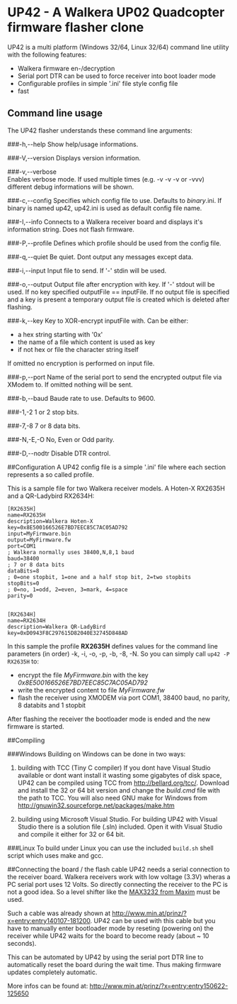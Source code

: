 # UP42 - A Walkera UP02 Quadcopter firmware flasher clone

UP42 is a multi platform (Windows 32/64, Linux 32/64)
command line utility with the following features:
 
* Walkera firmware en-/decryption
* Serial port DTR can be used to force receiver into boot loader mode
* Configurable profiles in simple '.ini' file style config file
* fast

## Command line usage
The UP42 flasher understands these command line arguments:

###-h,--help
Show help/usage informations.

###-V,--version
Displays version information.

###-v,--verbose   
Enables verbose mode. If used multiple times (e.g. -v -v -v or -vvv) different debug informations will be shown.

###-c,--config
Specifies which config file to use. Defaults to *binary*.ini. If binary is named up42, up42.ini is used as default config file name.

###-I,--info
Connects to a Walkera receiver board and displays it's information string. Does not flash firmware.

###-P,--profile
Defines which profile should be used from the config file.

###-q,--quiet
Be quiet. Dont output any messages except data.


###-i,--input
Input file to send. If '-' stdin will be used.

###-o,--output
Output file after encryption with key. If '-' stdout will be used.
If no key specified outputFile == inputFile. If no output file is specified
and a key is present a temporary output file is created which is deleted after
flashing.

###-k,--key
Key to XOR-encrypt inputFile with. Can be either:
* a hex string starting with '0x'
* the name of a file which content is used as key
* if not hex or file the character string itself

If omitted no encryption is performed on input file.

###-p,--port
Name of the serial port to send the encrypted output file via XModem to. If omitted nothing will be sent.

###-b,--baud
Baude rate to use. Defaults to 9600.

###-1,-2
1 or 2 stop bits.

###-7,-8
7 or 8 data bits.

###-N,-E,-O
No, Even or Odd parity.

###-D,--nodtr
Disable DTR control.

##Configuration
A UP42 config file is a simple '.ini' file where each section represents a so called profile.

This is a sample file for two Walkera receiver models. A Hoten-X RX2635H and a QR-Ladybird RX2634H:
```
[RX2635H]
name=RX2635H
description=Walkera Hoten-X
key=0x8E500166526E7BD7EEC85C7AC05AD792
input=MyFirmware.bin
output=MyFirmware.fw
port=COM1
; Walkera normally uses 38400,N,8,1 baud
baud=38400
; 7 or 8 data bits
dataBits=8
; 0=one stopbit, 1=one and a half stop bit, 2=two stopbits
stopBits=0
; 0=no, 1=odd, 2=even, 3=mark, 4=space
parity=0


[RX2634H]
name=RX2634H
description=Walkera QR-LadyBird
key=0xD0943F8C297615D82040E32745D848AD
```
In this sample the profile **RX2635H** defines values for the command line parameters
(in order) -k, -i, -o, -p, -b, -8, -N.
So you can simply call
`up42 -P RX2635H` to:
* encrypt the file *MyFirmware.bin* with the key *0x8E500166526E7BD7EEC85C7AC05AD792*
* write the encrypted content to file *MyFirmware.fw*
* flash the receiver using XMODEM via port COM1, 38400 baud, no parity, 8 databits and 1 stopbit

After flashing the receiver the bootloader mode is ended and the new firmware is started.


##Compiling

###Windows
Building on Windows can be done in two ways:
1. building with TCC (Tiny C compiler)
If you dont have Visual Studio available or dont want install it wasting
some gigabytes of disk space, UP42 can be compiled using TCC from http://bellard.org/tcc/.
Download and install the 32 or 64 bit version and change the *build.cmd* file 
with the path to TCC. You will also need GNU make for Windows from 
http://gnuwin32.sourceforge.net/packages/make.htm 

2. building using Microsoft Visual Studio.
For building UP42 with Visual Studio there is a solution file (.sln) included.
Open it with Visual Studio and compile it either for 32 or 64 bit.

###Linux
To build under Linux you can use the included `build.sh` shell script which uses make and gcc.

 
##Connecting the board / the flash cable
UP42 needs a serial connection to the receiver board. Walkera receivers work with low
voltage (3.3V) wheras a PC serial port uses 12 Volts. So directly connecting the receiver
to the PC is not a good idea. So a level shifter like the [MAX3232 from Maxim](http://www.maximintegrated.com/en/products/interface/transceivers/MAX3232.html#popuppdf) must be used.

Such a cable was already shown at http://www.min.at/prinz/?x=entry:entry140107-181200. UP42 can be used with
this cable but you have to manually enter bootloader mode by reseting (powering on) the receiver
while UP42 waits for the board to become ready (about ~ 10 seconds).

This can be automated by UP42 by using the serial port DTR line to automatically reset the board
during the wait time. Thus making firmware updates completely automatic. 

More infos can be found at: http://www.min.at/prinz/?x=entry:entry150622-125650



